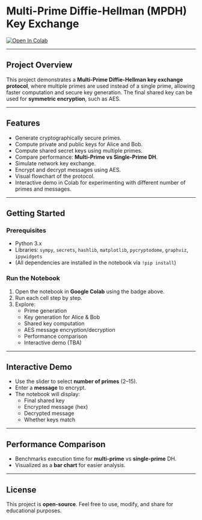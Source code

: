 # Multi-Prime Diffie-Hellman (MPDH) Key Exchange

[![Open In Colab](https://colab.research.google.com/assets/colab-badge.svg)](https://github.com/Lyynn777/multi-prime-dh/blob/main/Copy_of_multi_prime_dh.ipynb)

---

## **Project Overview**
This project demonstrates a **Multi-Prime Diffie-Hellman key exchange protocol**, where multiple primes are used instead of a single prime, allowing faster computation and secure key generation. The final shared key can be used for **symmetric encryption**, such as AES.

---

## **Features**
- Generate cryptographically secure primes.
- Compute private and public keys for Alice and Bob.
- Compute shared secret keys using multiple primes.
- Compare performance: **Multi-Prime vs Single-Prime DH**.
- Simulate network key exchange.
- Encrypt and decrypt messages using AES.
- Visual flowchart of the protocol.
- Interactive demo in Colab for experimenting with different number of primes and messages.

---

## **Getting Started**

### **Prerequisites**
- Python 3.x
- Libraries: `sympy`, `secrets`, `hashlib`, `matplotlib`, `pycryptodome`, `graphviz`, `ipywidgets`
- (All dependencies are installed in the notebook via `!pip install`)

### **Run the Notebook**
1. Open the notebook in **Google Colab** using the badge above.
2. Run each cell step by step.
3. Explore:
   - Prime generation
   - Key generation for Alice & Bob
   - Shared key computation
   - AES message encryption/decryption
   - Performance comparison
   - Interactive demo (TBA)

---


## **Interactive Demo**
- Use the slider to select **number of primes** (2–15).
- Enter a **message** to encrypt.
- The notebook will display:
  - Final shared key
  - Encrypted message (hex)
  - Decrypted message
  - Whether keys match

---

## **Performance Comparison**
- Benchmarks execution time for **multi-prime** vs **single-prime** DH.
- Visualized as a **bar chart** for easier analysis.

---

## **License**
This project is **open-source**. Feel free to use, modify, and share for educational purposes.

